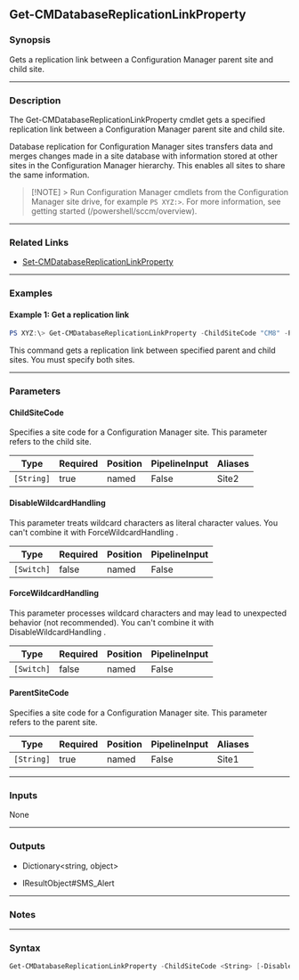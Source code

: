 Get-CMDatabaseReplicationLinkProperty
-------------------------------------




### Synopsis
Gets a replication link between a Configuration Manager parent site and child site.



---


### Description

The Get-CMDatabaseReplicationLinkProperty cmdlet gets a specified replication link between a Configuration Manager parent site and child site.



Database replication for Configuration Manager sites transfers data and merges changes made in a site database with information stored at other sites in the Configuration Manager hierarchy. This enables all sites to share the same information.



> [!NOTE] > Run Configuration Manager cmdlets from the Configuration Manager site drive, for example `PS XYZ:>`. For more information, see getting started (/powershell/sccm/overview).



---


### Related Links
* [Set-CMDatabaseReplicationLinkProperty](Set-CMDatabaseReplicationLinkProperty)





---


### Examples
#### Example 1: Get a replication link
```PowerShell
PS XYZ:\> Get-CMDatabaseReplicationLinkProperty -ChildSiteCode "CM8" -ParentSiteCode "CM1"
```
This command gets a replication link between specified parent and child sites. You must specify both sites.


---


### Parameters
#### **ChildSiteCode**

Specifies a site code for a Configuration Manager site. This parameter refers to the child site.






|Type      |Required|Position|PipelineInput|Aliases|
|----------|--------|--------|-------------|-------|
|`[String]`|true    |named   |False        |Site2  |



#### **DisableWildcardHandling**

This parameter treats wildcard characters as literal character values. You can't combine it with ForceWildcardHandling .






|Type      |Required|Position|PipelineInput|
|----------|--------|--------|-------------|
|`[Switch]`|false   |named   |False        |



#### **ForceWildcardHandling**

This parameter processes wildcard characters and may lead to unexpected behavior (not recommended). You can't combine it with DisableWildcardHandling .






|Type      |Required|Position|PipelineInput|
|----------|--------|--------|-------------|
|`[Switch]`|false   |named   |False        |



#### **ParentSiteCode**

Specifies a site code for a Configuration Manager site. This parameter refers to the parent site.






|Type      |Required|Position|PipelineInput|Aliases|
|----------|--------|--------|-------------|-------|
|`[String]`|true    |named   |False        |Site1  |





---


### Inputs
None





---


### Outputs
* Dictionary<string, object>


* IResultObject#SMS_Alert






---


### Notes




---


### Syntax
```PowerShell
Get-CMDatabaseReplicationLinkProperty -ChildSiteCode <String> [-DisableWildcardHandling] [-ForceWildcardHandling] -ParentSiteCode <String> [<CommonParameters>]
```

